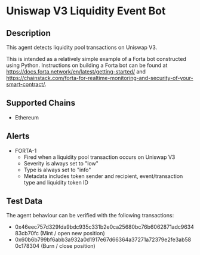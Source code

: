 # Uniswap V3 Liquidity Event Bot

## Description

This agent detects liquidity pool transactions on Uniswap V3.

This is intended as a relatively simple example of a Forta bot constructed using Python. Instructions on building a Forta bot can be found at https://docs.forta.network/en/latest/getting-started/ and https://chainstack.com/forta-for-realtime-monitoring-and-security-of-your-smart-contract/.

## Supported Chains

- Ethereum

## Alerts

- FORTA-1
  - Fired when a liquidity pool transaction occurs on Uniswap V3
  - Severity is always set to "low"
  - Type is always set to "info"
  - Metadata includes token sender and recipient, event/transaction type and liquidity token ID

## Test Data

The agent behaviour can be verified with the following transactions:

- 0x46eec757d329fda9bdc935c331b2e0ca25680bc76b6062871adc963483cb70fc (Mint / open new position)
- 0x60b6b799bf6abb3a932a0d1917e67d66364a37271a72379e2fe3ab580c178304 (Burn / close position)
